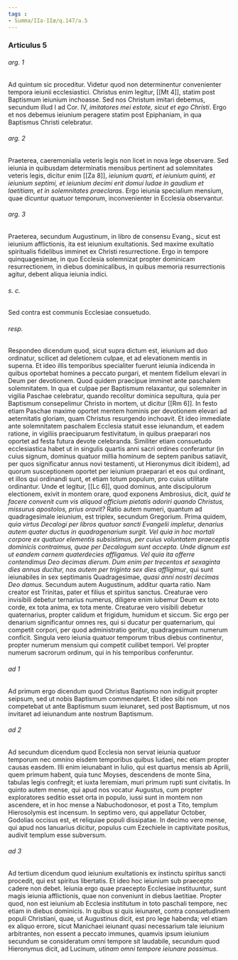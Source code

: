 ```yaml
---
tags : 
- Summa/IIa-IIæ/q.147/a.5
---
```


### Articulus 5

###### arg. 1
Ad quintum sic proceditur. Videtur quod non determinentur convenienter tempora ieiunii ecclesiastici. Christus enim legitur, [[Mt 4]], statim post Baptismum ieiunium inchoasse. Sed nos Christum imitari debemus, secundum illud I ad Cor. IV, *imitatores mei estote, sicut et ego Christi*. Ergo et nos debemus ieiunium peragere statim post Epiphaniam, in qua Baptismus Christi celebratur.

###### arg. 2
Praeterea, caeremonialia veteris legis non licet in nova lege observare. Sed ieiunia in quibusdam determinatis mensibus pertinent ad solemnitates veteris legis, dicitur enim [[Za 8]], *ieiunium quarti, et ieiunium quinti, et ieiunium septimi, et ieiunium decimi erit domui Iudae in gaudium et laetitiam, et in solemnitates praeclaras*. Ergo ieiunia specialium mensium, quae dicuntur quatuor temporum, inconvenienter in Ecclesia observantur.

###### arg. 3
Praeterea, secundum Augustinum, in libro de consensu Evang., sicut est ieiunium afflictionis, ita est ieiunium exultationis. Sed maxime exultatio spiritualis fidelibus imminet ex Christi resurrectione. Ergo in tempore quinquagesimae, in quo Ecclesia solemnizat propter dominicam resurrectionem, in diebus dominicalibus, in quibus memoria resurrectionis agitur, debent aliqua ieiunia indici.

###### s. c.
Sed contra est communis Ecclesiae consuetudo.

###### resp.
Respondeo dicendum quod, sicut supra dictum est, ieiunium ad duo ordinatur, scilicet ad deletionem culpae, et ad elevationem mentis in superna. Et ideo illis temporibus specialiter fuerunt ieiunia indicenda in quibus oportebat homines a peccato purgari, et mentem fidelium elevari in Deum per devotionem. Quod quidem praecipue imminet ante paschalem solemnitatem. In qua et culpae per Baptismum relaxantur, qui solemniter in vigilia Paschae celebratur, quando recolitur dominica sepultura, quia per Baptismum consepelimur Christo in mortem, ut dicitur [[Rm 6]]. In festo etiam Paschae maxime oportet mentem hominis per devotionem elevari ad aeternitatis gloriam, quam Christus resurgendo inchoavit. Et ideo immediate ante solemnitatem paschalem Ecclesia statuit esse ieiunandum, et eadem ratione, in vigiliis praecipuarum festivitatum, in quibus praeparari nos oportet ad festa futura devote celebranda. Similiter etiam consuetudo ecclesiastica habet ut in singulis quartis anni sacri ordines conferantur (in cuius signum, dominus quatuor millia hominum de septem panibus satiavit, per quos significatur annus novi testamenti, ut Hieronymus dicit ibidem), ad quorum susceptionem oportet per ieiunium praeparari et eos qui ordinant, et illos qui ordinandi sunt, et etiam totum populum, pro cuius utilitate ordinantur. Unde et legitur, [[Lc 6]], quod dominus, ante discipulorum electionem, exivit in montem orare, quod exponens Ambrosius, dicit, *quid te facere convenit cum vis aliquod officium pietatis adoriri quando Christus, missurus apostolos, prius oravit?* Ratio autem numeri, quantum ad quadragesimale ieiunium, est triplex, secundum Gregorium. Prima quidem, *quia virtus Decalogi per libros quatuor sancti Evangelii impletur, denarius autem quater ductus in quadragenarium surgit. Vel quia in hoc mortali corpore ex quatuor elementis subsistimus, per cuius voluntatem praeceptis dominicis contraimus, quae per Decalogum sunt accepta. Unde dignum est ut eandem carnem quaterdecies affligamus. Vel quia ita offerre contendimus Deo decimas dierum. Dum enim per trecentos et sexaginta dies annus ducitur, nos autem per triginta sex dies affligimur*, qui sunt ieiunabiles in sex septimanis Quadragesimae, *quasi anni nostri decimas Deo damus*. Secundum autem Augustinum, additur quarta ratio. Nam creator est Trinitas, pater et filius et spiritus sanctus. Creaturae vero invisibili debetur ternarius numerus, diligere enim iubemur Deum ex toto corde, ex tota anima, ex tota mente. Creaturae vero visibili debetur quaternarius, propter calidum et frigidum, humidum et siccum. Sic ergo per denarium significantur omnes res, qui si ducatur per quaternarium, qui competit corpori, per quod administratio geritur, quadragesimum numerum conficit. Singula vero ieiunia quatuor temporum tribus diebus continentur, propter numerum mensium qui competit cuilibet tempori. Vel propter numerum sacrorum ordinum, qui in his temporibus conferuntur.

###### ad 1
Ad primum ergo dicendum quod Christus Baptismo non indiguit propter seipsum, sed ut nobis Baptismum commendaret. Et ideo sibi non competebat ut ante Baptismum suum ieiunaret, sed post Baptismum, ut nos invitaret ad ieiunandum ante nostrum Baptismum.

###### ad 2
Ad secundum dicendum quod Ecclesia non servat ieiunia quatuor temporum nec omnino eisdem temporibus quibus Iudaei, nec etiam propter causas easdem. Illi enim ieiunabant in Iulio, qui est quartus mensis ab Aprili, quem primum habent, quia tunc Moyses, descendens de monte Sina, tabulas legis confregit; et iuxta Ieremiam, muri primum rupti sunt civitatis. In quinto autem mense, qui apud nos vocatur Augustus, cum propter exploratores seditio esset orta in populo, iussi sunt in montem non ascendere, et in hoc mense a Nabuchodonosor, et post a Tito, templum Hierosolymis est incensum. In septimo vero, qui appellatur October, Godolias occisus est, et reliquiae populi dissipatae. In decimo vero mense, qui apud nos Ianuarius dicitur, populus cum Ezechiele in captivitate positus, audivit templum esse subversum.

###### ad 3
Ad tertium dicendum quod ieiunium exultationis ex instinctu spiritus sancti procedit, qui est spiritus libertatis. Et ideo hoc ieiunium sub praecepto cadere non debet. Ieiunia ergo quae praecepto Ecclesiae instituuntur, sunt magis ieiunia afflictionis, quae non conveniunt in diebus laetitiae. Propter quod, non est ieiunium ab Ecclesia institutum in toto paschali tempore, nec etiam in diebus dominicis. In quibus si quis ieiunaret, contra consuetudinem populi Christiani, quae, ut Augustinus dicit, est pro lege habenda; vel etiam ex aliquo errore, sicut Manichaei ieiunant quasi necessarium tale ieiunium arbitrantes, non essent a peccato immunes, quamvis ipsum ieiunium secundum se consideratum omni tempore sit laudabile, secundum quod Hieronymus dicit, ad Lucinum, *utinam omni tempore ieiunare possimus*.

